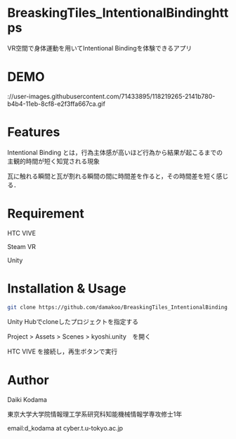 # BreaskingTiles_IntentionalBindinghttps

VR空間で身体運動を用いてIntentional Bindingを体験できるアプリ

# DEMO
://user-images.githubusercontent.com/71433895/118219265-2141b780-b4b4-11eb-8cf8-e2f3ffa667ca.gif

# Features

Intentional Binding とは，行為主体感が高いほど行為から結果が起こるまでの主観的時間が短く知覚される現象

瓦に触れる瞬間と瓦が割れる瞬間の間に時間差を作ると，その時間差を短く感じる．

# Requirement

HTC VIVE

Steam VR

Unity

# Installation & Usage

```bash
git clone https://github.com/damakoo/BreaskingTiles_IntentionalBinding.git
```

Unity Hubでcloneしたプロジェクトを指定する

Project > Assets > Scenes > kyoshi.unity　を開く

HTC VIVE を接続し，再生ボタンで実行



# Author
Daiki Kodama

東京大学大学院情報理工学系研究科知能機械情報学専攻修士1年

email:d_kodama at cyber.t.u-tokyo.ac.jp

